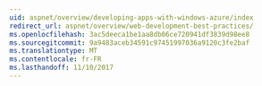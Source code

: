 ```yaml
---
uid: aspnet/overview/developing-apps-with-windows-azure/index
redirect_url: aspnet/overview/web-development-best-practices/
ms.openlocfilehash: 3ac5deeca1be1aa8db06ce720941df3839d98ee8
ms.sourcegitcommit: 9a9483aceb34591c97451997036a9120c3fe2baf
ms.translationtype: MT
ms.contentlocale: fr-FR
ms.lasthandoff: 11/10/2017
---
```

